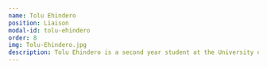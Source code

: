 ```yaml
---
name: Tolu Ehindero
position: Liaison
modal-id: tolu-ehindero
order: 8
img: Tolu-Ehindero.jpg
description: Tolu Ehindero is a second year student at the University of Calgary in the department of Biological Sciences. When he is not studying, he can be a pretty fun guy. He loves food, games, and anything to be honest (as long as it’s not dangerous). One of his personal mottos is that anything can be fun as long as you have the right attitude!
---
```

